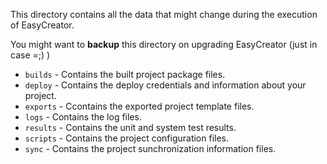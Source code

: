 This directory contains all the data that might change during the execution of EasyCreator.

You might want to **backup** this directory on upgrading EasyCreator (just in case =;) )

* ```builds``` - Contains the built project package files.
* ```deploy``` - Contains the deploy credentials and information about your project.
* ```exports``` - Ccontains the exported project template files.
* ```logs``` - Contains the log files.
* ```results``` - Contains the unit and system test results.
* ```scripts``` - Contains the project configuration files.
* ```sync``` - Contains the project sunchronization information files.
